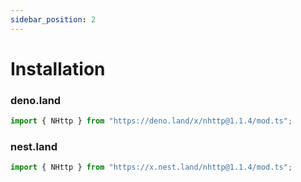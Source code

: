 ```yaml
---
sidebar_position: 2
---
```


# Installation
### deno.land
```js
import { NHttp } from "https://deno.land/x/nhttp@1.1.4/mod.ts";
```
### nest.land
```js
import { NHttp } from "https://x.nest.land/nhttp@1.1.4/mod.ts";
```
